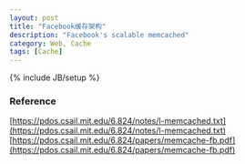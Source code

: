 ```yaml
---
layout: post
title: "Facebook缓存架构"
description: "Facebook's scalable memcached"
category: Web, Cache
tags: [Cache]
---
```

{% include JB/setup %}

### Reference

[https://pdos.csail.mit.edu/6.824/notes/l-memcached.txt](https://pdos.csail.mit.edu/6.824/notes/l-memcached.txt)
[https://pdos.csail.mit.edu/6.824/papers/memcache-fb.pdf](https://pdos.csail.mit.edu/6.824/papers/memcache-fb.pdf)
